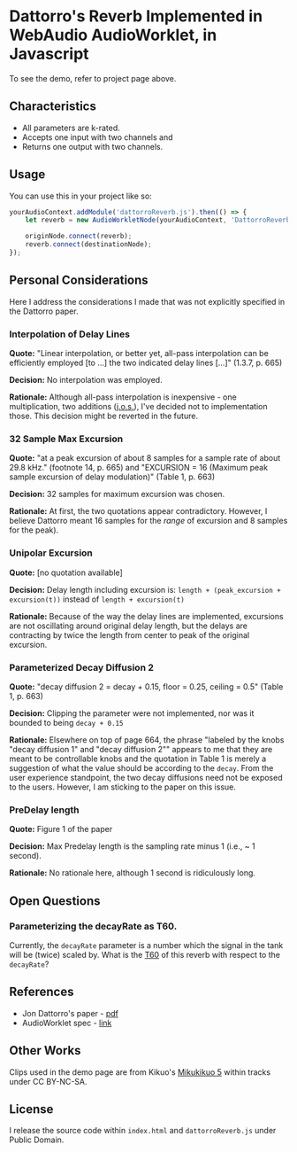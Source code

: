 Dattorro's Reverb Implemented in WebAudio AudioWorklet, in Javascript
=====

To see the demo, refer to project page above.

## Characteristics

* All parameters are k-rated.
* Accepts one input with two channels and 
* Returns one output with two channels.

## Usage

You can use this in your project like so: 

```javascript
yourAudioContext.addModule('dattorroReverb.js').then(() => {
	let reverb = new AudioWorkletNode(yourAudioContext, 'DattorroReverb');

	originNode.connect(reverb);
	reverb.connect(destinationNode);
});
```

## Personal Considerations

Here I address the considerations I made that was not explicitly specified in the Dattorro paper.

### Interpolation of Delay Lines

**Quote:** "Linear interpolation, or better yet, all-pass interpolation can be efficiently employed [to ...] the two indicated delay lines [...]" (1.3.7, p. 665)

**Decision:** No interpolation was employed.

**Rationale:** Although all-pass interpolation is inexpensive - one multiplication, two additions ([j.o.s.](https://ccrma.stanford.edu/~jos/pasp/First_Order_Allpass_Interpolation.html)), I've decided not to implementation those. This decision might be reverted in the future.


### 32 Sample Max Excursion

**Quote:** "at a peak excursion of about 8 samples for a sample rate of about 29.8 kHz." (footnote 14, p. 665) and "EXCURSION = 16 (Maximum peak sample excursion of delay modulation)" (Table 1, p. 663)

**Decision:** 32 samples for maximum excursion was chosen.

**Rationale:** At first, the two quotations appear contradictory. However, I believe Dattorro meant 16 samples for the _range_ of excursion and 8 samples for the peak).

### Unipolar Excursion

**Quote:** [no quotation available]

**Decision:** Delay length including excursion is: `length + (peak_excursion + excursion(t))` instead of `length + excursion(t)`

**Rationale:** Because of the way the delay lines are implemented, excursions are not oscillating around original delay length, but the delays are contracting by twice the length from center to peak of the original excursion.

### Parameterized Decay Diffusion 2

**Quote:** "decay diffusion 2 = decay + 0.15, floor = 0.25, ceiling = 0.5" (Table 1, p. 663)

**Decision:** Clipping the parameter were not implemented, nor was it bounded to being `decay + 0.15`

**Rationale:** Elsewhere on top of page 664, the phrase "labeled by the knobs "decay diffusion 1" and "decay diffusion 2"" appears to me that they are meant to be controllable knobs and the quotation in Table 1 is merely a suggestion of what the value should be according to the `decay`. From the user experience standpoint, the two decay diffusions need not be exposed to the users. However, I am sticking to the paper on this issue.

### PreDelay length

**Quote:** Figure 1 of the paper

**Decision:** Max Predelay length is the sampling rate minus 1 (i.e., ~ 1 second).

**Rationale:** No rationale here, although 1 second is ridiculously long.

## Open Questions

### Parameterizing the decayRate as T60.

Currently, the `decayRate` parameter is a number which the signal in the tank will be (twice) scaled by. What is the [T60](https://ccrma.stanford.edu/~jos/mdft/Audio_Decay_Time_T60.html) of this reverb with respect to the `decayRate`?

## References

* Jon Dattorro's paper - [pdf](https://ccrma.stanford.edu/~dattorro/EffectDesignPart1.pdf)
* AudioWorklet spec - [link](https://webaudio.github.io/web-audio-api/#audioworklet)

## Other Works

Clips used in the demo page are from Kikuo's [Mikukikuo 5](https://kikuo.bandcamp.com/album/kikuo-miku-5) within tracks under CC BY-NC-SA.

## License
I release the source code within `index.html` and `dattorroReverb.js` under Public Domain.